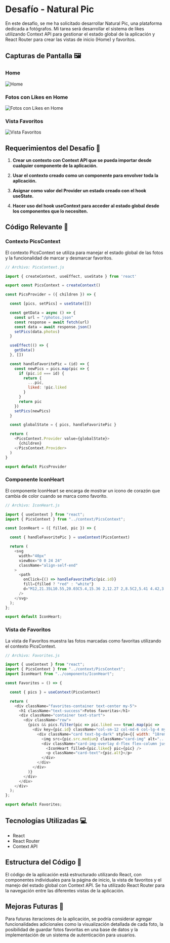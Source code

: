 # Desafío - Natural Pic

En este desafío, se me ha solicitado desarrollar Natural Pic, una plataforma dedicada a fotógrafos. Mi tarea será desarrollar el sistema de likes utilizando Context API para gestionar el estado global de la aplicación y React Router para crear las vistas de inicio (Home) y favoritos. 

## Capturas de Pantalla 🖼️

### Home
![Home](./screenshot.png)

### Fotos con Likes en Home
![Fotos con Likes en Home](./screenshot-favorites-selected.png)

### Vista Favoritos
![Vista Favoritos](./screenshot-favorites-view.png)

## Requerimientos del Desafío 🎯

1. **Crear un contexto con Context API que se pueda importar desde cualquier componente de la aplicación.**

2. **Usar el contexto creado como un componente para envolver toda la aplicación.**

3. **Asignar como valor del Provider un estado creado con el hook useState.**

4. **Hacer uso del hook useContext para acceder al estado global desde los componentes que lo necesiten.**

## Código Relevante 🧩

### Contexto PicsContext

El contexto PicsContext se utiliza para manejar el estado global de las fotos y la funcionalidad de marcar y desmarcar favoritos.

```javascript
// Archivo: PicsContext.js

import { createContext, useEffect, useState } from 'react'

export const PicsContext = createContext()

const PicsProvider = ({ children }) => {

  const [pics, setPics] = useState([])

  const getData = async () => {
    const url = "/photos.json"
    const response = await fetch(url)
    const data = await response.json()
    setPics(data.photos)
  }

  useEffect(() => {
    getData()
  }, [])

  const handleFavoritePic = (id) => {
    const newPics = pics.map(pic => {
      if (pic.id === id) {
        return {
          ...pic,
          liked: !pic.liked
        }
      }
      return pic
    })
    setPics(newPics)
  }

  const globalState = { pics, handleFavoritePic }

  return (
    <PicsContext.Provider value={globalState}>
      {children}
    </PicsContext.Provider>
  )
}

export default PicsProvider
```

### Componente IconHeart

El componente IconHeart se encarga de mostrar un icono de corazón que cambia de color cuando se marca como favorito.

```javascript
// Archivo: IconHeart.js

import { useContext } from "react";
import { PicsContext } from "../context/PicsContext";

const IconHeart = ({ filled, pic }) => {

  const { handleFavoritePic } = useContext(PicsContext)

  return (
    <svg
      width="40px"
      viewBox="0 0 24 24"
      className="align-self-end"
    >
      <path
        onClick={() => handleFavoritePic(pic.id)}
        fill={filled ? "red" : "white"}
        d="M12,21.35L10.55,20.03C5.4,15.36 2,12.27 2,8.5C2,5.41 4.42,3 7.5,3C9.24,3 10.91,3.81 12,5.08C13.09,3.81 14.76,3 16.5,3C19.58,3 22,5.41 22,8.5C22,12.27 18.6,15.36 13.45,20.03L12,21.35Z"
      />
    </svg>
  );
};

export default IconHeart;
```

### Vista de Favoritos

La vista de Favoritos muestra las fotos marcadas como favoritas utilizando el contexto PicsContext.

```javascript
// Archivo: Favorites.js

import { useContext } from "react";
import { PicsContext } from "../context/PicsContext";
import IconHeart from "../components/IconHeart";

const Favorites = () => {

  const { pics } = useContext(PicsContext)

  return (
    <div className="favorites-container text-center my-5">
      <h1 className="text-success">Fotos favoritas</h1>
      <div className="container text-start">
        <div className="row">
          {pics && pics.filter(pic => pic.liked === true).map(pic =>
            <div key={pic.id} className="col-sm-12 col-md-6 col-lg-4 my-3 d-flex justify-content-center">
              <div className="card text-bg-dark" style={{ width: "18rem", height: "100%" }}>
                <img src={pic.src.medium} className="card-img" alt="..." style={{ height: "200px" }} />
                <div className="card-img-overlay d-flex flex-column justify-content-between">
                  <IconHeart filled={pic.liked} pic={pic} />
                  <p className="card-text">{pic.alt}</p>
                </div>
              </div>
            </div>
          )}
        </div>
      </div>
    </div>
  );
};

export default Favorites;
```

## Tecnologías Utilizadas 💻

- React
- React Router
- Context API

## Estructura del Código 🧱

El código de la aplicación está estructurado utilizando React, con componentes individuales para la página de inicio, la vista de favoritos y el manejo del estado global con Context API. Se ha utilizado React Router para la navegación entre las diferentes vistas de la aplicación.

## Mejoras Futuras 🚀

Para futuras iteraciones de la aplicación, se podría considerar agregar funcionalidades adicionales como la visualización detallada de cada foto, la posibilidad de guardar fotos favoritas en una base de datos y la implementación de un sistema de autenticación para usuarios.

